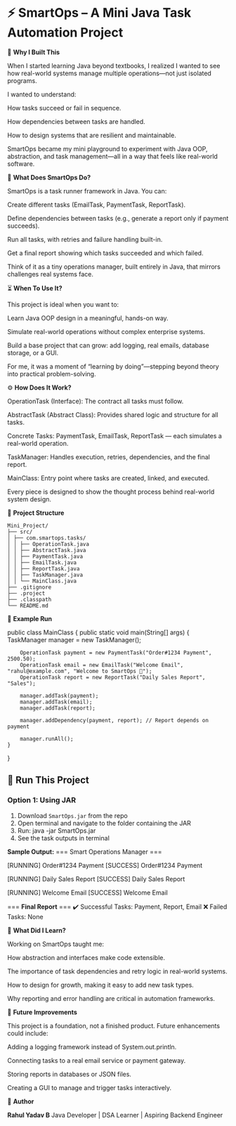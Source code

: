 # **⚡ SmartOps – A Mini Java Task Automation Project**


🌱 **Why I Built This**

When I started learning Java beyond textbooks, I realized I wanted to see how real-world systems manage multiple operations—not just isolated programs.

I wanted to understand:

How tasks succeed or fail in sequence.

How dependencies between tasks are handled.

How to design systems that are resilient and maintainable.

SmartOps became my mini playground to experiment with Java OOP, abstraction, and task management—all in a way that feels like real-world software.


🧩 **What Does SmartOps Do?**

SmartOps is a task runner framework in Java. You can:

Create different tasks (EmailTask, PaymentTask, ReportTask).

Define dependencies between tasks (e.g., generate a report only if payment succeeds).

Run all tasks, with retries and failure handling built-in.

Get a final report showing which tasks succeeded and which failed.

Think of it as a tiny operations manager, built entirely in Java, that mirrors challenges real systems face.


⏳ **When To Use It?**

This project is ideal when you want to:

Learn Java OOP design in a meaningful, hands-on way.

Simulate real-world operations without complex enterprise systems.

Build a base project that can grow: add logging, real emails, database storage, or a GUI.

For me, it was a moment of “learning by doing”—stepping beyond theory into practical problem-solving.


⚙️ **How Does It Work?**

OperationTask (Interface): The contract all tasks must follow.

AbstractTask (Abstract Class): Provides shared logic and structure for all tasks.

Concrete Tasks: PaymentTask, EmailTask, ReportTask — each simulates a real-world operation.

TaskManager: Handles execution, retries, dependencies, and the final report.

MainClass: Entry point where tasks are created, linked, and executed.

Every piece is designed to show the thought process behind real-world system design.


📂 **Project Structure**
```text
Mini_Project/
├── src/
│ ├── com.smartops.tasks/
│ │ ├── OperationTask.java
│ │ ├── AbstractTask.java
│ │ ├── PaymentTask.java
│ │ ├── EmailTask.java
│ │ ├── ReportTask.java
│ │ ├── TaskManager.java
│ │ └── MainClass.java
├── .gitignore
├── .project
├── .classpath
└── README.md
```


🚀 **Example Run**

public class MainClass {
    public static void main(String[] args) {
        TaskManager manager = new TaskManager();

        OperationTask payment = new PaymentTask("Order#1234 Payment", 2500.50);
        OperationTask email = new EmailTask("Welcome Email", "rahul@example.com", "Welcome to SmartOps 🚀");
        OperationTask report = new ReportTask("Daily Sales Report", "Sales");

        manager.addTask(payment);
        manager.addTask(email);
        manager.addTask(report);

        manager.addDependency(payment, report); // Report depends on payment

        manager.runAll();
    }
}

## 🚀 Run This Project

### Option 1: Using JAR
1. Download `SmartOps.jar` from the repo
2. Open terminal and navigate to the folder containing the JAR
3. Run: java -jar SmartOps.jar
4. See the task outputs in terminal

**Sample Output:**
=== Smart Operations Manager ===

[RUNNING] Order#1234 Payment
[SUCCESS] Order#1234 Payment

[RUNNING] Daily Sales Report
[SUCCESS] Daily Sales Report

[RUNNING] Welcome Email
[SUCCESS] Welcome Email


=== **Final Report** ===
✔️ Successful Tasks: Payment, Report, Email
❌ Failed Tasks: None


🌟 **What Did I Learn?**

Working on SmartOps taught me:

How abstraction and interfaces make code extensible.

The importance of task dependencies and retry logic in real-world systems.

How to design for growth, making it easy to add new task types.

Why reporting and error handling are critical in automation frameworks.


🚧 **Future Improvements**

This project is a foundation, not a finished product. Future enhancements could include:

Adding a logging framework instead of System.out.println.

Connecting tasks to a real email service or payment gateway.

Storing reports in databases or JSON files.

Creating a GUI to manage and trigger tasks interactively.


👤 **Author**

**Rahul Yadav B**
Java Developer | DSA Learner | Aspiring Backend Engineer

  

